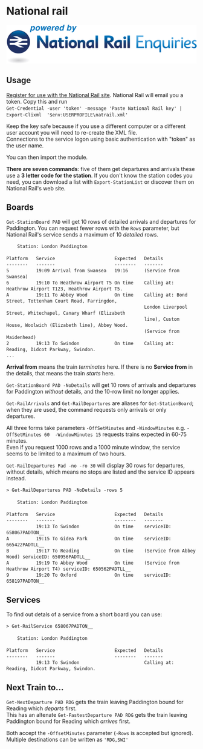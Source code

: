 # National rail

![Powered by National Rail Enquiries"](NRE_Powered_logo.jpg)

## Usage

[Register for use with the National Rail site](http://realtime.nationalrail.co.uk/OpenLDBWSRegistration). National Rail will email you a token. Copy this and run    
`Get-Credential -user 'token' -message 'Paste National Rail key' | Export-Clixml  '$env:USERPROFILE\natrail.xml' `

Keep the key safe because if you use a different computer or a different user account you will need to re-create the XML file.    
Connections to the service logon using basic authentication with "token" as the user name. 

You can then import the module.

**There are seven commands**: five of them get departures and arrivals these use a **3 letter code for the station**. 
If you don't know the station codes you need, you can download a list with `Export-StationList` or discover them on National Rail's web site.

## Boards
`Get-StationBoard PAD` will get 10 rows of detailed arrivals and departures for Paddington. 
You can request fewer rows with the `Rows` parameter, but National Rail's service sends a maximum of 10 *detailed* rows.
```
    Station: London Paddington

Platform   Service                      Expected   Details
--------   -------                      --------   -------
5          19:09 Arrival from Swansea   19:16      (Service from Swansea)
6          19:10 To Heathrow Airport T5 On time    Calling at: Heathrow Airport T123, Heathrow Airport T5.
A          19:11 To Abbey Wood          On time    Calling at: Bond Street, Tottenham Court Road, Farringdon,
                                                   London Liverpool Street, Whitechapel, Canary Wharf (Elizabeth       
                                                   line), Custom House, Woolwich (Elizabeth line), Abbey Wood.
                                                   (Service from Maidenhead)
2          19:13 To Swindon             On time    Calling at: Reading, Didcot Parkway, Swindon.
...
```
**Arrival from** means the train *terminates* here. If there is no **Service from** in the details, that means the train *starts* here.

`Get-StationBoard PAD -NoDetails`  will get 10 rows of arrivals and departures for Paddington *without* details, and the 10-row limit no longer applies.    

`Get-RailArrivals` and `Get-RailDepartures` are aliases for `Get-StationBoard`; when they are used, the command requests only arrivals or only departures. 

All three forms take parameters `-OffSetMinutes` and `-WindowMinutes` e.g. `-OffSetMinutes 60  -WindowMinutes 15` requests trains expected in 60-75 minutes.     
Even if you request 1000 rows and a 1000 minute window, the service seems to be limited to a maximum of two hours.
  
`Get-RailDepartures Pad -no -ro 30` will display 30 rows for departures, without details, which means no stops are listed and the service ID appears instead.
```
> Get-RailDepartures PAD -NoDetails -rows 5

    Station: London Paddington

Platform   Service                      Expected   Details
--------   -------                      --------   -------
           19:13 To Swindon             On time    serviceID: 658067PADTON__
A          19:15 To Gidea Park          On time    serviceID: 665422PADTLL__
B          19:17 To Reading             On time    (Service from Abbey Wood) serviceID: 650956PADTLL__
A          19:19 To Abbey Wood          On time    (Service from Heathrow Airport T4) serviceID: 650562PADTLL__
9          19:20 To Oxford              On time    serviceID: 658197PADTON__
```
## Services

To find out detals of a service from a short board you can use:     
```
> Get-RailService 658067PADTON__

    Station: London Paddington

Platform   Service                      Expected   Details
--------   -------                      --------   -------
           19:13 To Swindon                        Calling at: Reading, Didcot Parkway, Swindon.
```

## Next Train to...

`Get-NextDeparture PAD RDG` gets the train leaving Paddington bound for Reading which *departs* first.         
This has an altenate 
`Get-FastestDeparture PAD RDG`  gets the train leaving Paddington bound for Reading which *arrives* first.

Both accept the `-OffsetMinutes` parameter (`-Rows` is accepted but ignored). Multiple destinations can be written as `'RDG,SWI'`
